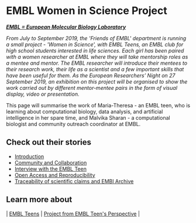 # EMBL Women in Science Project

***[EMBL = European Molecular Biology Laboratory](https://embl.de)***

*From July to September 2019, the 'Friends of EMBL' department is running a small project - 'Women in Science', with EMBL Teens, an EMBL club for high school students interested in life sciences. Each girl has been paired with a women researcher at EMBL where they will take mentorship roles as a mentee and mentor. The EMBL researcher will introduce their mentees to their research work, their life as a scientist and a few important skills that have been useful for them. As the European Researchers’ Night on 27 September 2019, an exhibition on this project will be organised to show the work carried out by different mentor-mentee pairs in the form of visual display, video or presentation.*

This page will summarise the work of Maria-Theresa - an EMBL teen, who is learning about computational biology, data analysis, and artificial intelligence in her spare time, and Malvika Sharan - a computational biologist and community outreach coordinator at EMBL.

## Check out their stories

- [Introduction](./posts/2019-07-17-introduction.md)
- [Community and Collaboration](./posts/2019-07-30-community_and_collaboration.md)
- [Interview with the EMBL Teen](./posts/2019-07-31-matheli-interview.md)
- [Open Access and Reproducibility](./posts/2019-08-02-OpenAccess_and_reproducibility.md)
- [Traceability of scientific claims and EMBl Archive](./posts/2019-08-13-Traceability_and_archive.md)

## Learn more about

| [EMBL Teens](https://www.embl.de/leben/friends/en#embl-teens) | [Project from EMBL Teen's Perspective](https://matheli.github.io/Matheli/) |
